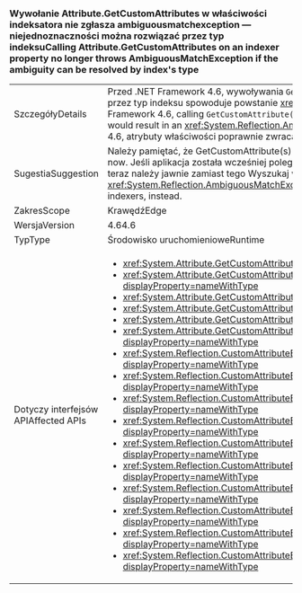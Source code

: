 ### <a name="calling-attributegetcustomattributes-on-an-indexer-property-no-longer-throws-ambiguousmatchexception-if-the-ambiguity-can-be-resolved-by-indexs-type"></a><span data-ttu-id="2349d-101">Wywołanie Attribute.GetCustomAttributes w właściwości indeksatora nie zgłasza ambiguousmatchexception — niejednoznaczności można rozwiązać przez typ indeksu</span><span class="sxs-lookup"><span data-stu-id="2349d-101">Calling Attribute.GetCustomAttributes on an indexer property no longer throws AmbiguousMatchException if the ambiguity can be resolved by index's type</span></span>

|   |   |
|---|---|
|<span data-ttu-id="2349d-102">Szczegóły</span><span class="sxs-lookup"><span data-stu-id="2349d-102">Details</span></span>|<span data-ttu-id="2349d-103">Przed .NET Framework 4.6, wywoływania <code>GetCustomAttribute(s)</code> w indeksatorze, właściwości, które różnią się od innej właściwości tylko przez typ indeksu spowoduje powstanie <xref:System.Reflection.AmbiguousMatchException?displayProperty=name>.</span><span class="sxs-lookup"><span data-stu-id="2349d-103">Prior to the .NET Framework 4.6, calling <code>GetCustomAttribute(s)</code> on an indexer property which differed from another property only by the type of the index would result in an <xref:System.Reflection.AmbiguousMatchException?displayProperty=name>.</span></span> <span data-ttu-id="2349d-104">Począwszy od programu .NET Framework 4.6, atrybuty właściwości poprawnie zwracaną.</span><span class="sxs-lookup"><span data-stu-id="2349d-104">Beginning in the .NET Framework 4.6, the property's attributes will be correctly returned.</span></span>|
|<span data-ttu-id="2349d-105">Sugestia</span><span class="sxs-lookup"><span data-stu-id="2349d-105">Suggestion</span></span>|<span data-ttu-id="2349d-106">Należy pamiętać, że GetCustomAttribute(s) będzie działać częściej teraz.</span><span class="sxs-lookup"><span data-stu-id="2349d-106">Be aware that GetCustomAttribute(s) will work more frequently now.</span></span> <span data-ttu-id="2349d-107">Jeśli aplikacja została wcześniej polegania na <xref:System.Reflection.AmbiguousMatchException?displayProperty=name>, odbicia teraz należy jawnie zamiast tego Wyszukaj wiele indeksatorów.</span><span class="sxs-lookup"><span data-stu-id="2349d-107">If an app was previously relying on the <xref:System.Reflection.AmbiguousMatchException?displayProperty=name>, reflection should now be used to explicitly look for multiple indexers, instead.</span></span>|
|<span data-ttu-id="2349d-108">Zakres</span><span class="sxs-lookup"><span data-stu-id="2349d-108">Scope</span></span>|<span data-ttu-id="2349d-109">Krawędź</span><span class="sxs-lookup"><span data-stu-id="2349d-109">Edge</span></span>|
|<span data-ttu-id="2349d-110">Wersja</span><span class="sxs-lookup"><span data-stu-id="2349d-110">Version</span></span>|<span data-ttu-id="2349d-111">4.6</span><span class="sxs-lookup"><span data-stu-id="2349d-111">4.6</span></span>|
|<span data-ttu-id="2349d-112">Typ</span><span class="sxs-lookup"><span data-stu-id="2349d-112">Type</span></span>|<span data-ttu-id="2349d-113">Środowisko uruchomieniowe</span><span class="sxs-lookup"><span data-stu-id="2349d-113">Runtime</span></span>|
|<span data-ttu-id="2349d-114">Dotyczy interfejsów API</span><span class="sxs-lookup"><span data-stu-id="2349d-114">Affected APIs</span></span>|<ul><li><xref:System.Attribute.GetCustomAttribute(System.Reflection.MemberInfo,System.Type)?displayProperty=nameWithType></li><li><xref:System.Attribute.GetCustomAttribute(System.Reflection.MemberInfo,System.Type,System.Boolean)?displayProperty=nameWithType></li><li><xref:System.Attribute.GetCustomAttributes(System.Reflection.MemberInfo)?displayProperty=nameWithType></li><li><xref:System.Attribute.GetCustomAttributes(System.Reflection.MemberInfo,System.Boolean)?displayProperty=nameWithType></li><li><xref:System.Attribute.GetCustomAttributes(System.Reflection.MemberInfo,System.Type)?displayProperty=nameWithType></li><li><xref:System.Attribute.GetCustomAttributes(System.Reflection.MemberInfo,System.Type,System.Boolean)?displayProperty=nameWithType></li><li><xref:System.Reflection.CustomAttributeExtensions.GetCustomAttribute(System.Reflection.MemberInfo,System.Type)?displayProperty=nameWithType></li><li><xref:System.Reflection.CustomAttributeExtensions.GetCustomAttribute(System.Reflection.MemberInfo,System.Type,System.Boolean)?displayProperty=nameWithType></li><li><xref:System.Reflection.CustomAttributeExtensions.GetCustomAttribute%60%601(System.Reflection.MemberInfo)?displayProperty=nameWithType></li><li><xref:System.Reflection.CustomAttributeExtensions.GetCustomAttribute%60%601(System.Reflection.MemberInfo,System.Boolean)?displayProperty=nameWithType></li><li><xref:System.Reflection.CustomAttributeExtensions.GetCustomAttributes(System.Reflection.MemberInfo)?displayProperty=nameWithType></li><li><xref:System.Reflection.CustomAttributeExtensions.GetCustomAttributes(System.Reflection.MemberInfo,System.Boolean)?displayProperty=nameWithType></li><li><xref:System.Reflection.CustomAttributeExtensions.GetCustomAttributes(System.Reflection.MemberInfo,System.Type)?displayProperty=nameWithType></li><li><xref:System.Reflection.CustomAttributeExtensions.GetCustomAttributes(System.Reflection.MemberInfo,System.Type,System.Boolean)?displayProperty=nameWithType></li><li><xref:System.Reflection.CustomAttributeExtensions.GetCustomAttributes%60%601(System.Reflection.MemberInfo)?displayProperty=nameWithType></li><li><xref:System.Reflection.CustomAttributeExtensions.GetCustomAttributes%60%601(System.Reflection.MemberInfo,System.Boolean)?displayProperty=nameWithType></li></ul>|

